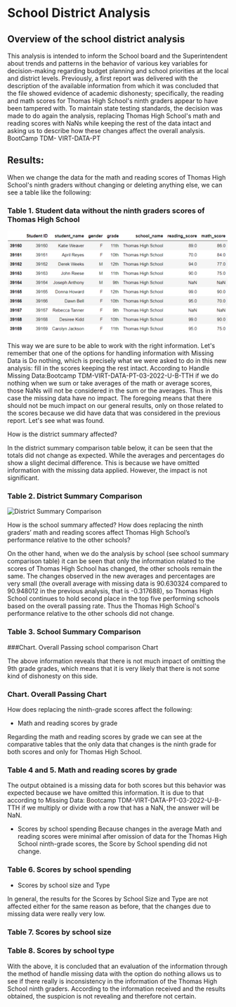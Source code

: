 # School District Analysis

## Overview of the school district analysis

This analysis is intended to inform the School board and the Superintendent about trends and patterns in the behavior of various key variables for decision-making regarding budget planning and school priorities at the local and district levels.
Previously, a first report was delivered with the description of the available information from which it was concluded that the file showed evidence of academic dishonesty; specifically, the reading and math scores for Thomas High School's ninth graders appear to have been tampered with.
To maintain state testing standards, the decision was made to do again the analysis, replacing Thomas High School's math and reading scores with NaNs while keeping the rest of the data intact and asking us to describe how these changes affect the overall analysis. BootCamp TDM- VIRT-DATA-PT

## Results:

When we change the data for the math and reading scores of Thomas High School's ninth graders without changing or deleting anything else, we can see a table like the following:

### Table 1. Student data without the ninth graders scores of Thomas High School

![Student data without the ninth graders scores of Thomas High School](https://github.com/LAURYMEOW/School_District_Analysis/blob/main/student%20data%20without%20the%20ninth%20graders%20scores%20of%20Thomas%20High%20School.png)

This way we are sure to be able to work with the right information.
Let's remember that one of the options for handling information with Missing Data is Do nothing, which is precisely what we were asked to do in this new analysis: fill in the scores keeping the rest intact.
According to Handle Missing Data:Bootcamp TDM-VIRT-DATA-PT-03-2022-U-B-TTH if we do nothing when we sum or take averages of the math or average scores, those NaNs will not be considered in the sum or the averages. Thus in this case the missing data have no impact.
The foregoing means that there should not be much impact on our general results, only on those related to the scores because we did have data that was considered in the previous report. Let's see what was found.

How is the district summary affected?

In the district summary comparison table below, it can be seen that the totals did not change as expected. While the averages and percentages do show a slight decimal difference. This is because we have omitted information with the missing data applied.
However, the impact is not significant.

### Table 2. District Summary Comparison
![District Summary Comparison](https://github.com/LAURYMEOW/https://github.com/LAURYMEOW/School_District_Analysis/blob/main/District%20Summary%20Comparison.png)



How is the school summary affected?
How does replacing the ninth graders’ math and reading scores affect Thomas High School’s performance relative to the other schools?

On the other hand, when we do the analysis by school (see school summary comparison table) it can be seen that only the information related to the scores of Thomas High School has changed, the other schools remain the same.
The changes observed in the new averages and percentages are very small (the overall average with missing data is 90.630324 compared to 90.948012 in the previous analysis, that is -0.317688), so Thomas High School continues to hold second place in the top five performing schools based on the overall passing rate.
Thus the Thomas High School's performance relative to the other schools did not change.

### Table 3. School Summary Comparison
###Chart. Overall Passing school comparison Chart

The above information reveals that there is not much impact of omitting the 9th grade grades, which means that it is very likely that there is not some kind of dishonesty on this side.

### Chart. Overall Passing Chart

How does replacing the ninth-grade scores affect the following:

* Math and reading scores by grade

Regarding the math and reading scores by grade we can see at the comparative tables that the only data that changes is the ninth grade for both scores and only for Thomas High School.

### Table 4 and 5. Math and reading scores by grade

The output obtained is a missing data for both scores but this behavior was expected because we have omitted this information.
It is due to that according to Missing Data: Bootcamp TDM-VIRT-DATA-PT-03-2022-U-B-TTH if we multiply or divide with a row that has a NaN, the answer will be NaN.

* Scores by school spending
Because changes in the average Math and reading scores were minimal after omission of data for the Thomas High School ninth-grade scores, the Score by School spending did not change.

### Table 6. Scores by school spending


* Scores by school size and Type

In general, the results for the Scores by School Size and Type are not affected either for the same reason as before, that the changes due to missing data were really very low.

### Table 7. Scores by school size

### Table 8. Scores by school type

With the above, it is concluded that an evaluation of the information through the method of handle missing data with the option do nothing allows us to see if there really is inconsistency in the information of the Thomas High School ninth graders.
According to the information received and the results obtained, the suspicion is not revealing and therefore not certain.  
